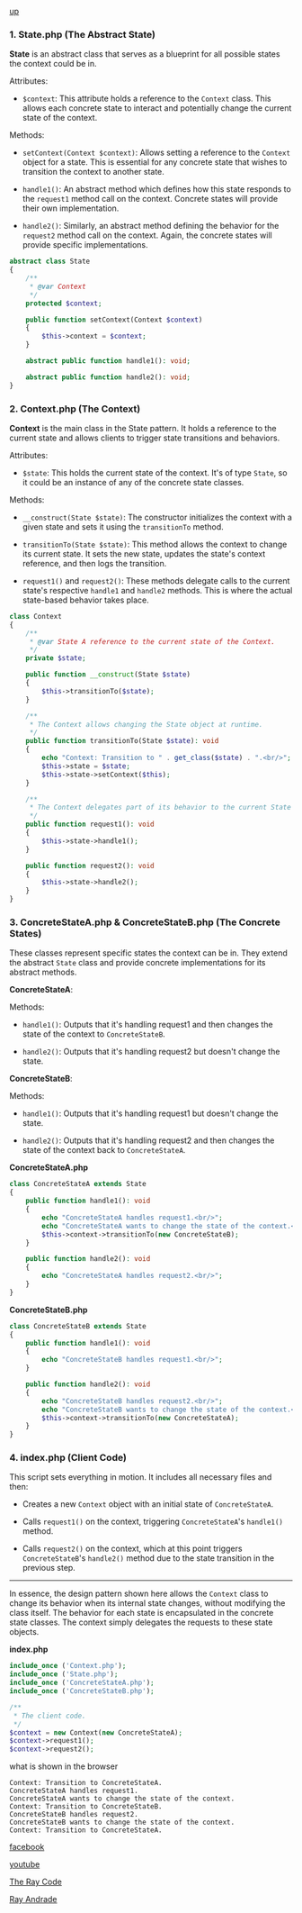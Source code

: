 [up](../README.md)

### 1. State.php (The Abstract State)

**State** is an abstract class that serves as a blueprint for all possible states the context could be in.

Attributes:
- `$context`: This attribute holds a reference to the `Context` class. This allows each concrete state to interact and potentially change the current state of the context.

Methods:
- `setContext(Context $context)`: Allows setting a reference to the `Context` object for a state. This is essential for any concrete state that wishes to transition the context to another state.
  
- `handle1()`: An abstract method which defines how this state responds to the `request1` method call on the context. Concrete states will provide their own implementation.
  
- `handle2()`: Similarly, an abstract method defining the behavior for the `request2` method call on the context. Again, the concrete states will provide specific implementations.


```php
abstract class State
{
    /**
     * @var Context
     */
    protected $context;

    public function setContext(Context $context)
    {
        $this->context = $context;
    }

    abstract public function handle1(): void;

    abstract public function handle2(): void;
}
```

### 2. Context.php (The Context)

**Context** is the main class in the State pattern. It holds a reference to the current state and allows clients to trigger state transitions and behaviors.

Attributes:
- `$state`: This holds the current state of the context. It's of type `State`, so it could be an instance of any of the concrete state classes.

Methods:
- `__construct(State $state)`: The constructor initializes the context with a given state and sets it using the `transitionTo` method.
  
- `transitionTo(State $state)`: This method allows the context to change its current state. It sets the new state, updates the state's context reference, and then logs the transition.
  
- `request1()` and `request2()`: These methods delegate calls to the current state's respective `handle1` and `handle2` methods. This is where the actual state-based behavior takes place.


```php
class Context
{
    /**
     * @var State A reference to the current state of the Context.
     */
    private $state;

    public function __construct(State $state)
    {
        $this->transitionTo($state);
    }

    /**
     * The Context allows changing the State object at runtime.
     */
    public function transitionTo(State $state): void
    {
        echo "Context: Transition to " . get_class($state) . ".<br/>";
        $this->state = $state;
        $this->state->setContext($this);
    }

    /**
     * The Context delegates part of its behavior to the current State object.
     */
    public function request1(): void
    {
        $this->state->handle1();
    }

    public function request2(): void
    {
        $this->state->handle2();
    }
}
```

### 3. ConcreteStateA.php & ConcreteStateB.php (The Concrete States)

These classes represent specific states the context can be in. They extend the abstract `State` class and provide concrete implementations for its abstract methods.

**ConcreteStateA**:

Methods:
- `handle1()`: Outputs that it's handling request1 and then changes the state of the context to `ConcreteStateB`.

- `handle2()`: Outputs that it's handling request2 but doesn't change the state.

**ConcreteStateB**:

Methods:
- `handle1()`: Outputs that it's handling request1 but doesn't change the state.

- `handle2()`: Outputs that it's handling request2 and then changes the state of the context back to `ConcreteStateA`.


**ConcreteStateA.php**

```php
class ConcreteStateA extends State
{
    public function handle1(): void
    {
        echo "ConcreteStateA handles request1.<br/>";
        echo "ConcreteStateA wants to change the state of the context.<br/>";
        $this->context->transitionTo(new ConcreteStateB);
    }

    public function handle2(): void
    {
        echo "ConcreteStateA handles request2.<br/>";
    }
}
```

**ConcreteStateB.php**

```php
class ConcreteStateB extends State
{
    public function handle1(): void
    {
        echo "ConcreteStateB handles request1.<br/>";
    }

    public function handle2(): void
    {
        echo "ConcreteStateB handles request2.<br/>";
        echo "ConcreteStateB wants to change the state of the context.<br/>";
        $this->context->transitionTo(new ConcreteStateA);
    }
}
```

### 4. index.php (Client Code)

This script sets everything in motion. It includes all necessary files and then:

- Creates a new `Context` object with an initial state of `ConcreteStateA`.
  
- Calls `request1()` on the context, triggering `ConcreteStateA`'s `handle1()` method.
  
- Calls `request2()` on the context, which at this point triggers `ConcreteStateB`'s `handle2()` method due to the state transition in the previous step.

---

In essence, the design pattern shown here allows the `Context` class to change its behavior when its internal state changes, without modifying the class itself. The behavior for each state is encapsulated in the concrete state classes. The context simply delegates the requests to these state objects.


**index.php**

```php
include_once ('Context.php');
include_once ('State.php');
include_once ('ConcreteStateA.php');
include_once ('ConcreteStateB.php');

/**
 * The client code.
 */
$context = new Context(new ConcreteStateA);
$context->request1();
$context->request2();
```

what is shown in the browser

```run
Context: Transition to ConcreteStateA.
ConcreteStateA handles request1.
ConcreteStateA wants to change the state of the context.
Context: Transition to ConcreteStateB.
ConcreteStateB handles request2.
ConcreteStateB wants to change the state of the context.
Context: Transition to ConcreteStateA.
```


[facebook](https://www.facebook.com/TheRayCode/)

[youtube](https://www.youtube.com/TheRayCode/)

[The Ray Code](https://www.TheRayCode.org)

[Ray Andrade](https://www.RayAndrade.com)
